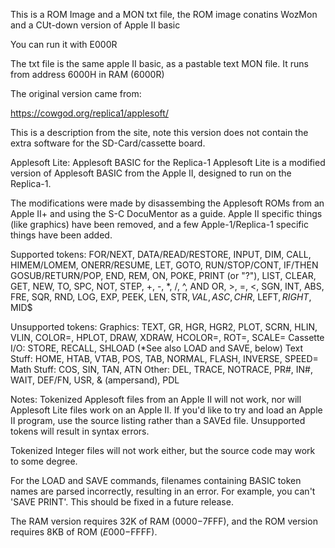 This is a ROM Image and a MON txt file, the ROM image conatins WozMon and a CUt-down version of Apple II basic

You can run it with E000R

The txt file is the same apple II basic, as a pastable text MON file. It runs from address 6000H in RAM (6000R)

The original version came from:

https://cowgod.org/replica1/applesoft/

This is a description from the site, note this version does not contain the extra software for the SD-Card/cassette board.

Applesoft Lite: Applesoft BASIC for the Replica-1
Applesoft Lite is a modified version of Applesoft BASIC from the Apple II, designed to run on the Replica-1.

The modifications were made by disassembing the Applesoft ROMs from an Apple II+ and using the S-C DocuMentor as a guide.
Apple II specific things (like graphics) have been removed, and a few Apple-1/Replica-1 specific things have been added.

Supported tokens:
FOR/NEXT, DATA/READ/RESTORE, INPUT, DIM, CALL, HIMEM/LOMEM, ONERR/RESUME, LET, GOTO, RUN/STOP/CONT, IF/THEN
GOSUB/RETURN/POP, END, REM, ON, POKE, PRINT (or "?"), LIST, CLEAR, GET, NEW, TO, SPC, NOT, STEP, +, -, *, /, ^, AND
OR, >, =, <, SGN, INT, ABS, FRE, SQR, RND, LOG, EXP, PEEK, LEN, STR$, VAL, ASC, CHR$, LEFT$, RIGHT$, MID$

Unsupported tokens:
Graphics: TEXT, GR, HGR, HGR2, PLOT, SCRN, HLIN, VLIN, COLOR=, HPLOT, DRAW, XDRAW, HCOLOR=, ROT=, SCALE=
Cassette I/O: STORE, RECALL, SHLOAD (*See also LOAD and SAVE, below)
Text Stuff: HOME, HTAB, VTAB, POS, TAB, NORMAL, FLASH, INVERSE, SPEED=
Math Stuff: COS, SIN, TAN, ATN
Other: DEL, TRACE, NOTRACE, PR#, IN#, WAIT, DEF/FN, USR, & (ampersand), PDL

Notes:
Tokenized Applesoft files from an Apple II will not work, nor will Applesoft Lite files work on an Apple II.
If you'd like to try and load an Apple II program, use the source listing rather than a SAVEd file. Unsupported tokens will result in syntax errors.

Tokenized Integer files will not work either, but the source code may work to some degree.

For the LOAD and SAVE commands, filenames containing BASIC token names are parsed incorrectly, resulting in an error.
For example, you can't 'SAVE PRINT'. This should be fixed in a future release.

The RAM version requires 32K of RAM ($0000-$7FFF), and the ROM version requires 8KB of ROM ($E000-$FFFF).

